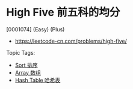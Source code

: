 # High Five 前五科的均分

[0001074] (Easy) (Plus)

- https://leetcode-cn.com/problems/high-five/

Topic Tags:

- [Sort 排序](https://leetcode-cn.com/tag/sort/)
- [Array 数组](https://leetcode-cn.com/tag/array/)
- [Hash Table 哈希表](https://leetcode-cn.com/tag/hash-table/)
